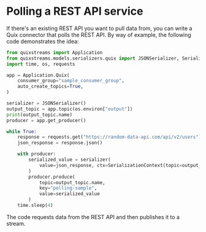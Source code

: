 # Polling a REST API service

If there's an existing REST API you want to pull data from, you can write a Quix connector that polls the REST API. By way of example, the following code demonstrates the idea:

``` python
from quixstreams import Application
from quixstreams.models.serializers.quix import JSONSerializer, SerializationContext
import time, os, requests

app = Application.Quix(
    consumer_group="sample_consumer_group",
    auto_create_topics=True,
)

serializer = JSONSerializer()
output_topic = app.topic(os.environ["output"])
print(output_topic.name)
producer = app.get_producer()

while True:
    response = requests.get("https://random-data-api.com/api/v2/users")
    json_response = response.json()

    with producer:
        serialized_value = serializer(
            value=json_response, ctx=SerializationContext(topic=output_topic.name)
        )
        producer.produce(
            topic=output_topic.name,
            key="polling-sample",
            value=serialized_value
        )
    time.sleep(4)
```

The code requests data from the REST API and then publishes it to a stream.
